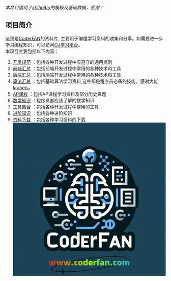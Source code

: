 *本项目借用了[xflihaibo](https://xflihaibo.github.io/docs/)的模板及基础数据，感谢！*  

## 项目简介  
这里是[CoderFAN](https://www.coderfan.com)的资料库, 主要用于编程学习资料的收集和分享。如需要进一步学习编程知识，可以访问[OJ学习平台](https://www.coderfan.com)。  
本项目主要包括以下内容：  
1. [开发规范](/standard/) ：包括各种开发过程中应遵守的通用规则  
2. [前端汇总](/web/) ：包括前端开发过程中常用的各种技术和工具  
3. [后端汇总](/coding/) ：包括后端开发过程中常用的各种技术和工具  
4. [算法汇总](/algorithms/) ：包括基础算法学习资料,这些都是程序员必备的技能。感谢大佬[krahets](https://github.com/krahets/hello-algo)。  
5. [AP课程](/ap/) ：包括AP课程学习资料及部分历史真题  
6. [数学知识](/math/) ：程序员都应该了解的数学知识  
7. [工具集合](/tool/) ：包括各种开发过程中常用的工具  
8. [进阶知识](/advance/) ：包括各种进阶知识  
9. [资料下载](/docs/)   ：包括各种学习资料的下载  
[![img](./img/coderfan_logo.png)](https://www.coderfan.com)  

